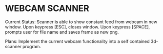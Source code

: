 WEBCAM SCANNER
==================================================
Current Status:
Scanner is able to show constant feed from webcam in new window.
Upon keypress [ESC], closes window.  Upon keypress [SPACE], prompts user for file name and saves frame as new png.

Plans:
Implement the current webcam functionality into a self contained 3d-scanner program.

